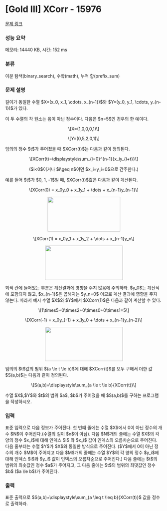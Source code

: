 # [Gold III] XCorr - 15976 

[문제 링크](https://www.acmicpc.net/problem/15976) 

### 성능 요약

메모리: 14440 KB, 시간: 152 ms

### 분류

이분 탐색(binary_search), 수학(math), 누적 합(prefix_sum)

### 문제 설명

<p>길이가 동일한 수열 $X=(x_0, x_1, \cdots, x_{n-1})$와 $Y=(y_0, y_1, \cdots, y_{n-1})$가 있다.</p>

<p>이 두 수열의 각 원소는 음이 아닌 정수이다. 다음은 $n=5$인 경우의 한 예이다.</p>

<p style="text-align: center;">\[X=(1,0,0,0,1)\]</p>

<p style="text-align: center;">\[Y=(0,5,2,0,1)\]</p>

<p>임의의 정수 $t$가 주어졌을 때 $XCorr(t)$는 다음과 같이 정의된다.</p>

<p style="text-align: center;">\[XCorr(t)=\displaystyle\sum_{i=0}^{n-1}{x_iy_{i+t}}\]</p>

<p style="text-align: center;">($i<0$이거나 $i\geq n$이면 $x_i=y_i=0$으로 간주한다.)</p>

<p>예를 들어 $t$가 $0, 1, -1$일 때, $XCorr(t)$값은 다음과 같이 계산된다.</p>

<p style="text-align: center;">\[XCorr(0) = x_0y_0 + x_1y_1 + \dots + x_{n-1}y_{n-1}\]</p>

<p style="text-align: center;"><img alt="" src="https://upload.acmicpc.net/8e0de57f-6576-41af-bb75-a30cecfb2ac8/-/preview/" style="width: 233px; height: 111px;"></p>

<p style="text-align: center;">\[XCorr(1) = x_0y_1 + x_1y_2 + \dots + x_{n-1}y_n\]</p>

<p style="text-align: center;"><img alt="" src="https://upload.acmicpc.net/3be4587f-07d4-40d7-8bfc-afa37891bd1d/-/preview/" style="width: 249px; height: 110px;"></p>

<p>회색 칸에 들어있는 부분은 계산결과에 영향을 주지 않음에 주의하라. $y_0$는 계산식에 포함되지 않고, $x_{n-1}$은 곱해지는 $y_n=0$ 이므로 계산 결과에 영향을 주지 않는다. 따라서 예시 수열 $X$와 $Y$에서 $XCorr(1)$은 다음과 같이 계산할 수 있다.</p>

<p style="text-align: center;">\[1\times5+0\times2+0\times0+0\times1=5\]</p>

<p style="text-align: center;">\[XCorr(-1) = x_0y_{-1} + x_1y_0 + \dots + x_{n-1}y_{n-2}\]</p>

<p style="text-align: center;"><img alt="" src="https://upload.acmicpc.net/d0a276cf-34aa-4ae2-a923-13ccb4c81257/-/preview/" style="width: 249px; height: 109px;"></p>

<p>임의의 $t$값의 범위 $(a \le t \le b)$에 대해 $XCorr(t)$를 모두 구해서 더한 값 $S(a,b)$는 다음과 같이 정의된다.</p>

<p style="text-align: center;">\[S(a,b)=\displaystyle\sum_{a \le t \le b}{XCorr(t)}\]</p>

<p>수열 $X$,$Y$와 $t$의 범위 $a$, $b$가 주어졌을 때 $S(a,b)$를 구하는 프로그램을 작성하시오.</p>

### 입력 

 <p>표준 입력으로 다음 정보가 주어진다. 첫 번째 줄에는 수열 $X$에서 0이 아닌 정수의 개수 $N$이 주어진다.(수열의 길이 $n$이 아님). 다음 $N$개의 줄에는 수열 $X$의 각 양의 정수 $x_i$에 대해 인덱스 $i$ 와 $x_i$ 값이 인덱스의 오름차순으로 주어진다. 다음 줄부터는 수열 $Y$가 $X$와 동일한 방식으로 주어진다. ($Y$에서 0이 아닌 정수의 개수 $M$이 주어지고 다음 $M$개의 줄에는 수열 $Y$의 각 양의 정수 $y_i$에 대해 인덱스 $i$와 $y_i$ 값이 인덱스의 오름차순으로 주어진다.) 다음 줄에는 $t$의 범위의 최솟값인 정수 $a$가 주어지고, 그 다음 줄에는 $t$의 범위의 최댓값인 정수 $b$ ($a \le b$)가 주어진다. </p>

### 출력 

 <p>표준 출력으로 $S(a,b)=\displaystyle\sum_{a \leq t \leq b}{XCorr(t)}$ 값을 정수로 출력하라.</p>

